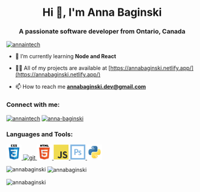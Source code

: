 <!-- ### Hi there 👋 -->

<!--
**annabaginski/annabaginski** is a ✨ _special_ ✨ repository because its `README.md` (this file) appears on your GitHub profile.

Here are some ideas to get you started:

- 🔭 I’m currently working on ...
- 🌱 I’m currently learning ...
- 👯 I’m looking to collaborate on ...
- 🤔 I’m looking for help with ...
- 💬 Ask me about ...
- 📫 How to reach me: ...
- 😄 Pronouns: ...
- ⚡ Fun fact: ...
-->

<h1 align="center">Hi 👋, I'm Anna Baginski</h1>
<h3 align="center">A passionate software developer from Ontario, Canada</h3>

<p align="left"> <a href="https://twitter.com/annaintech" target="blank"><img src="https://img.shields.io/twitter/follow/annaintech?logo=twitter&style=for-the-badge" alt="annaintech" /></a> </p>

- 🌱 I’m currently learning **Node and React**

- 👨‍💻 All of my projects are available at [https://annabaginski.netlify.app/](https://annabaginski.netlify.app/)

- 📫 How to reach me **annabaginski.dev@gmail.com**

<h3 align="left">Connect with me:</h3>
<p align="left">
<a href="https://twitter.com/annaintech" target="blank"><img align="center" src="https://raw.githubusercontent.com/rahuldkjain/github-profile-readme-generator/master/src/images/icons/Social/twitter.svg" alt="annaintech" height="30" width="40" /></a>
<a href="https://linkedin.com/in/anna-baginski" target="blank"><img align="center" src="https://raw.githubusercontent.com/rahuldkjain/github-profile-readme-generator/master/src/images/icons/Social/linked-in-alt.svg" alt="anna-baginski" height="30" width="40" /></a>
</p>

<h3 align="left">Languages and Tools:</h3>
<p align="left"> <a href="https://www.w3schools.com/css/" target="_blank" rel="noreferrer"> <img src="https://raw.githubusercontent.com/devicons/devicon/master/icons/css3/css3-original-wordmark.svg" alt="css3" width="40" height="40"/> </a> <a href="https://git-scm.com/" target="_blank" rel="noreferrer"> <img src="https://www.vectorlogo.zone/logos/git-scm/git-scm-icon.svg" alt="git" width="40" height="40"/> </a> <a href="https://www.w3.org/html/" target="_blank" rel="noreferrer"> <img src="https://raw.githubusercontent.com/devicons/devicon/master/icons/html5/html5-original-wordmark.svg" alt="html5" width="40" height="40"/> </a> <a href="https://developer.mozilla.org/en-US/docs/Web/JavaScript" target="_blank" rel="noreferrer"> <img src="https://raw.githubusercontent.com/devicons/devicon/master/icons/javascript/javascript-original.svg" alt="javascript" width="40" height="40"/> </a> <a href="https://www.photoshop.com/en" target="_blank" rel="noreferrer"> <img src="https://raw.githubusercontent.com/devicons/devicon/master/icons/photoshop/photoshop-line.svg" alt="photoshop" width="40" height="40"/> </a> <a href="https://www.python.org" target="_blank" rel="noreferrer"> <img src="https://raw.githubusercontent.com/devicons/devicon/master/icons/python/python-original.svg" alt="python" width="40" height="40"/> </a> </p>

<p><img align="left" src="https://github-readme-stats.vercel.app/api/top-langs?username=annabaginski&show_icons=true&locale=en&layout=compact" alt="annabaginski" /></p>

<p>&nbsp;<img align="center" src="https://github-readme-stats.vercel.app/api?username=annabaginski&show_icons=true&locale=en" alt="annabaginski" /></p>

<p><img align="center" src="https://github-readme-streak-stats.herokuapp.com/?user=annabaginski&" alt="annabaginski" /></p>

